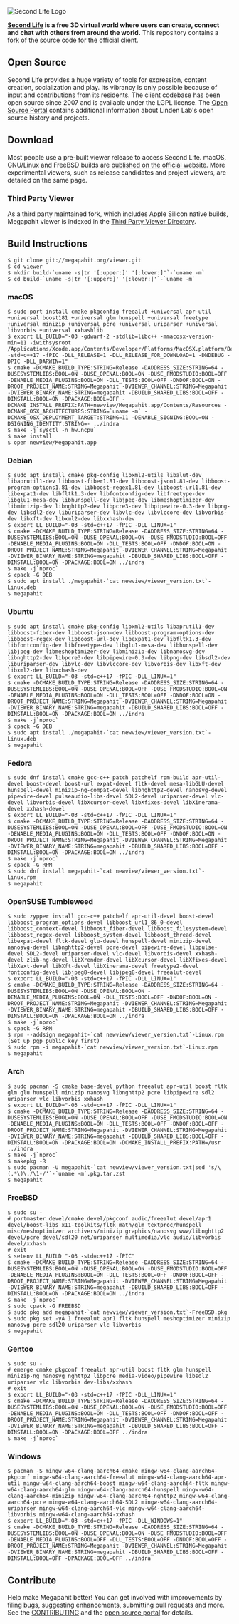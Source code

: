 <picture>
  <source media="(prefers-color-scheme: dark)" srcset="doc/sl-logo-dark.png">
  <source media="(prefers-color-scheme: light)" srcset="doc/sl-logo.png">
  <img alt="Second Life Logo" src="doc/sl-logo.png">
</picture>

**[Second Life][] is a free 3D virtual world where users can create, connect and chat with others from around the
world.** This repository contains a fork of the source code for the official client.

## Open Source

Second Life provides a huge variety of tools for expression, content creation, socialization and play. Its vibrancy is
only possible because of input and contributions from its residents. The client codebase has been open source since
2007 and is available under the LGPL license. The [Open Source Portal][] contains additional information about Linden
Lab's open source history and projects.

## Download

Most people use a pre-built viewer release to access Second Life. macOS, GNU/Linux and FreeBSD builds are
[published on the official website][download]. More experimental viewers, such as release candidates and
project viewers, are detailed on the same page.

### Third Party Viewer

As a third party maintained fork, which includes Apple Silicon native builds, Megapahit viewer is indexed in the [Third Party Viewer Directory][tpv].

## Build Instructions

```
$ git clone git://megapahit.org/viewer.git
$ cd viewer
$ mkdir build-`uname -s|tr '[:upper:]' '[:lower:]'`-`uname -m`
$ cd build-`uname -s|tr '[:upper:]' '[:lower:]'`-`uname -m`
```

### macOS

```
$ sudo port install cmake pkgconfig freealut +universal apr-util +universal boost181 +universal glm hunspell +universal freetype +universal minizip +universal pcre +universal uriparser +universal libvorbis +universal xxhashlib
$ export LL_BUILD="-O3 -gdwarf-2 -stdlib=libc++ -mmacosx-version-min=11 -iwithsysroot /Applications/Xcode.app/Contents/Developer/Platforms/MacOSX.platform/Developer/SDKs/MacOSX.sdk -std=c++17 -fPIC -DLL_RELEASE=1 -DLL_RELEASE_FOR_DOWNLOAD=1 -DNDEBUG -DPIC -DLL_DARWIN=1"
$ cmake -DCMAKE_BUILD_TYPE:STRING=Release -DADDRESS_SIZE:STRING=64 -DUSESYSTEMLIBS:BOOL=ON -DUSE_OPENAL:BOOL=ON -DUSE_FMODSTUDIO:BOOL=OFF -DENABLE_MEDIA_PLUGINS:BOOL=ON -DLL_TESTS:BOOL=OFF -DNDOF:BOOL=ON -DROOT_PROJECT_NAME:STRING=Megapahit -DVIEWER_CHANNEL:STRING=Megapahit -DVIEWER_BINARY_NAME:STRING=megapahit -DBUILD_SHARED_LIBS:BOOL=OFF -DINSTALL:BOOL=ON -DPACKAGE:BOOL=OFF -DCMAKE_INSTALL_PREFIX:PATH=newview/Megapahit.app/Contents/Resources -DCMAKE_OSX_ARCHITECTURES:STRING=`uname -m` -DCMAKE_OSX_DEPLOYMENT_TARGET:STRING=11 -DENABLE_SIGNING:BOOL=ON -DSIGNING_IDENTITY:STRING=- ../indra
$ make -j`sysctl -n hw.ncpu`
$ make install
$ open newview/Megapahit.app
```

### Debian

```
$ sudo apt install cmake pkg-config libxml2-utils libalut-dev libaprutil1-dev libboost-fiber1.81-dev libboost-json1.81-dev libboost-program-options1.81-dev libboost-regex1.81-dev libboost-url1.81-dev libexpat1-dev libfltk1.3-dev libfontconfig-dev libfreetype-dev libglu1-mesa-dev libhunspell-dev libjpeg-dev libmeshoptimizer-dev libminizip-dev libnghttp2-dev libpcre3-dev libpipewire-0.3-dev libpng-dev libsdl2-dev liburiparser-dev libvlc-dev libvlccore-dev libvorbis-dev libxft-dev libxml2-dev libxxhash-dev
$ export LL_BUILD="-O3 -std=c++17 -fPIC -DLL_LINUX=1"
$ cmake -DCMAKE_BUILD_TYPE:STRING=Release -DADDRESS_SIZE:STRING=64 -DUSESYSTEMLIBS:BOOL=ON -DUSE_OPENAL:BOOL=ON -DUSE_FMODSTUDIO:BOOL=OFF -DENABLE_MEDIA_PLUGINS:BOOL=ON -DLL_TESTS:BOOL=OFF -DNDOF:BOOL=ON -DROOT_PROJECT_NAME:STRING=Megapahit -DVIEWER_CHANNEL:STRING=Megapahit -DVIEWER_BINARY_NAME:STRING=megapahit -DBUILD_SHARED_LIBS:BOOL=OFF -DINSTALL:BOOL=ON -DPACKAGE:BOOL=ON ../indra
$ make -j`nproc`
$ cpack -G DEB
$ sudo apt install ./megapahit-`cat newview/viewer_version.txt`-Linux.deb
$ megapahit
```

### Ubuntu

```
$ sudo apt install cmake pkg-config libxml2-utils libaprutil1-dev libboost-fiber-dev libboost-json-dev libboost-program-options-dev libboost-regex-dev libboost-url-dev libexpat1-dev libfltk1.3-dev libfontconfig-dev libfreetype-dev libglu1-mesa-dev libhunspell-dev libjpeg-dev libmeshoptimizer-dev libminizip-dev libnanosvg-dev libnghttp2-dev libpcre3-dev libpipewire-0.3-dev libpng-dev libsdl2-dev liburiparser-dev libvlc-dev libvlccore-dev libvorbis-dev libxft-dev libxml2-dev libxxhash-dev
$ export LL_BUILD="-O3 -std=c++17 -fPIC -DLL_LINUX=1"
$ cmake -DCMAKE_BUILD_TYPE:STRING=Release -DADDRESS_SIZE:STRING=64 -DUSESYSTEMLIBS:BOOL=ON -DUSE_OPENAL:BOOL=OFF -DUSE_FMODSTUDIO:BOOL=ON -DENABLE_MEDIA_PLUGINS:BOOL=ON -DLL_TESTS:BOOL=OFF -DNDOF:BOOL=ON -DROOT_PROJECT_NAME:STRING=Megapahit -DVIEWER_CHANNEL:STRING=Megapahit -DVIEWER_BINARY_NAME:STRING=megapahit -DBUILD_SHARED_LIBS:BOOL=OFF -DINSTALL:BOOL=ON -DPACKAGE:BOOL=ON ../indra
$ make -j`nproc`
$ cpack -G DEB
$ sudo apt install ./megapahit-`cat newview/viewer_version.txt`-Linux.deb
$ megapahit
```

### Fedora

```
$ sudo dnf install cmake gcc-c++ patch patchelf rpm-build apr-util-devel boost-devel boost-url expat-devel fltk-devel mesa-libGLU-devel hunspell-devel minizip-ng-compat-devel libnghttp2-devel nanosvg-devel pipewire-devel pulseaudio-libs-devel SDL2-devel uriparser-devel vlc-devel libvorbis-devel libXcursor-devel libXfixes-devel libXinerama-devel xxhash-devel
$ export LL_BUILD="-O3 -std=c++17 -fPIC -DLL_LINUX=1"
$ cmake -DCMAKE_BUILD_TYPE:STRING=Release -DADDRESS_SIZE:STRING=64 -DUSESYSTEMLIBS:BOOL=ON -DUSE_OPENAL:BOOL=OFF -DUSE_FMODSTUDIO:BOOL=ON -DENABLE_MEDIA_PLUGINS:BOOL=ON -DLL_TESTS:BOOL=OFF -DNDOF:BOOL=ON -DROOT_PROJECT_NAME:STRING=Megapahit -DVIEWER_CHANNEL:STRING=Megapahit -DVIEWER_BINARY_NAME:STRING=megapahit -DBUILD_SHARED_LIBS:BOOL=OFF -DINSTALL:BOOL=ON -DPACKAGE:BOOL=ON ../indra
$ make -j`nproc`
$ cpack -G RPM
$ sudo dnf install megapahit-`cat newview/viewer_version.txt`-Linux.rpm
$ megapahit
```

### OpenSUSE Tumbleweed

```
$ sudo zypper install gcc-c++ patchelf apr-util-devel boost-devel libboost_program_options-devel libboost_url1_86_0-devel libboost_context-devel libboost_fiber-devel libboost_filesystem-devel libboost_regex-devel libboost_system-devel libboost_thread-devel libexpat-devel fltk-devel glu-devel hunspell-devel minizip-devel nanosvg-devel libnghttp2-devel pcre-devel pipewire-devel libpulse-devel SDL2-devel uriparser-devel vlc-devel libvorbis-devel xxhash-devel zlib-ng-devel libXrender-devel libXcursor-devel libXfixes-devel libXext-devel libXft-devel libXinerama-devel freetype2-devel fontconfig-devel libjpeg8-devel libjpeg8-devel freealut-devel
$ export LL_BUILD="-O3 -std=c++17 -fPIC -DLL_LINUX=1"
$ cmake -DCMAKE_BUILD_TYPE:STRING=Release -DADDRESS_SIZE:STRING=64 -DUSESYSTEMLIBS:BOOL=ON -DUSE_OPENAL:BOOL=ON -DENABLE_MEDIA_PLUGINS:BOOL=ON -DLL_TESTS:BOOL=OFF -DNDOF:BOOL=ON -DROOT_PROJECT_NAME:STRING=Megapahit -DVIEWER_CHANNEL:STRING=Megapahit -DVIEWER_BINARY_NAME:STRING=megapahit -DBUILD_SHARED_LIBS:BOOL=OFF -DINSTALL:BOOL=ON -DPACKAGE:BOOL=ON ../indra
$ make -j`nproc`
$ cpack -G RPM
$ rpm --addsign megapahit-`cat newview/viewer_version.txt`-Linux.rpm (Set up pgp public key first)
$ sudo rpm -i megapahit-`cat newview/viewer_version.txt`-Linux.rpm
$ megapahit
```

### Arch
```
$ sudo pacman -S cmake base-devel python freealut apr-util boost fltk glm glu hunspell minizip nanosvg libnghttp2 pcre libpipewire sdl2 uriparser vlc libvorbis xxhash
$ export LL_BUILD="-O3 -std=c++17 -fPIC -DLL_LINUX=1"
$ cmake -DCMAKE_BUILD_TYPE:STRING=Release -DADDRESS_SIZE:STRING=64 -DUSESYSTEMLIBS:BOOL=ON -DUSE_OPENAL:BOOL=OFF -DUSE_FMODSTUDIO:BOOL=ON -DENABLE_MEDIA_PLUGINS:BOOL=ON -DLL_TESTS:BOOL=OFF -DNDOF:BOOL=OFF -DROOT_PROJECT_NAME:STRING=Megapahit -DVIEWER_CHANNEL:STRING=Megapahit -DVIEWER_BINARY_NAME:STRING=megapahit -DBUILD_SHARED_LIBS:BOOL=OFF -DINSTALL:BOOL=ON -DPACKAGE:BOOL=ON -DCMAKE_INSTALL_PREFIX:PATH=/usr ../indra
$ make -j`nproc`
$ makepkg -R
$ sudo pacman -U megapahit-`cat newview/viewer_version.txt|sed 's/\(.*\)\./\1-/'`-`uname -m`.pkg.tar.zst
$ megapahit
```

### FreeBSD
```
$ sudo su -
# portmaster devel/cmake devel/pkgconf audio/freealut devel/apr1 devel/boost-libs x11-toolkits/fltk math/glm textproc/hunspell misc/meshoptimizer archivers/minizip graphics/nanosvg www/libnghttp2 devel/pcre devel/sdl20 net/uriparser multimedia/vlc audio/libvorbis devel/xxhash
# exit
$ setenv LL_BUILD "-O3 -std=c++17 -fPIC"
$ cmake -DCMAKE_BUILD_TYPE:STRING=Release -DADDRESS_SIZE:STRING=64 -DUSESYSTEMLIBS:BOOL=ON -DUSE_OPENAL:BOOL=ON -DUSE_FMODSTUDIO:BOOL=OFF -DENABLE_MEDIA_PLUGINS:BOOL=ON -DLL_TESTS:BOOL=OFF -DNDOF:BOOL=OFF -DROOT_PROJECT_NAME:STRING=Megapahit -DVIEWER_CHANNEL:STRING=Megapahit -DVIEWER_BINARY_NAME:STRING=megapahit -DBUILD_SHARED_LIBS:BOOL=OFF -DINSTALL:BOOL=ON -DPACKAGE:BOOL=ON ../indra
$ make -j`nproc`
$ sudo cpack -G FREEBSD
$ sudo pkg add megapahit-`cat newview/viewer_version.txt`-FreeBSD.pkg
$ sudo pkg set -yA 1 freealut apr1 fltk hunspell meshoptimizer minizip nanosvg pcre sdl20 uriparser vlc libvorbis
$ megapahit
```

### Gentoo
```
$ sudo su -
# emerge cmake pkgconf freealut apr-util boost fltk glm hunspell minizip-ng nanosvg nghttp2 libpcre media-video/pipewire libsdl2 uriparser vlc libvorbis dev-libs/xxhash
# exit
$ export LL_BUILD="-O3 -std=c++17 -fPIC -DLL_LINUX=1"
$ cmake -DCMAKE_BUILD_TYPE:STRING=Release -DADDRESS_SIZE:STRING=64 -DUSESYSTEMLIBS:BOOL=ON -DUSE_OPENAL:BOOL=ON -DUSE_FMODSTUDIO:BOOL=OFF -DENABLE_MEDIA_PLUGINS:BOOL=ON -DLL_TESTS:BOOL=OFF -DNDOF:BOOL=OFF -DROOT_PROJECT_NAME:STRING=Megapahit -DVIEWER_CHANNEL:STRING=Megapahit -DVIEWER_BINARY_NAME:STRING=megapahit -DBUILD_SHARED_LIBS:BOOL=OFF -DINSTALL:BOOL=ON -DPACKAGE:BOOL=OFF ../indra
$ make -j`nproc`
```

### Windows
```
$ pacman -S mingw-w64-clang-aarch64-cmake mingw-w64-clang-aarch64-pkgconf mingw-w64-clang-aarch64-freealut mingw-w64-clang-aarch64-apr-util mingw-w64-clang-aarch64-boost mingw-w64-clang-aarch64-fltk mingw-w64-clang-aarch64-glm mingw-w64-clang-aarch64-hunspell mingw-w64-clang-aarch64-minizip mingw-w64-clang-aarch64-nghttp2 mingw-w64-clang-aarch64-pcre mingw-w64-clang-aarch64-SDL2 mingw-w64-clang-aarch64-uriparser mingw-w64-clang-aarch64-vlc mingw-w64-clang-aarch64-libvorbis mingw-w64-clang-aarch64-xxhash
$ export LL_BUILD="-O3 -std=c++17 -fPIC -DLL_WINDOWS=1"
$ cmake -DCMAKE_BUILD_TYPE:STRING=Release -DADDRESS_SIZE:STRING=64 -DUSESYSTEMLIBS:BOOL=ON -DUSE_OPENAL:BOOL=ON -DUSE_FMODSTUDIO:BOOL=OFF -DENABLE_MEDIA_PLUGINS:BOOL=OFF -DLL_TESTS:BOOL=OFF -DNDOF:BOOL=OFF -DROOT_PROJECT_NAME:STRING=Megapahit -DVIEWER_CHANNEL:STRING=Megapahit -DVIEWER_BINARY_NAME:STRING=megapahit -DBUILD_SHARED_LIBS:BOOL=OFF -DINSTALL:BOOL=OFF -DPACKAGE:BOOL=OFF ../indra
```

## Contribute

Help make Megapahit better! You can get involved with improvements by filing bugs, suggesting enhancements, submitting
pull requests and more. See the [CONTRIBUTING][] and the [open source portal][] for details.

[Second Life]: https://secondlife.com/
[download]: https://megapahit.net
[tpv]: http://wiki.secondlife.com/wiki/Third_Party_Viewer_Directory/Megapahit
[open source portal]: http://wiki.secondlife.com/wiki/Open_Source_Portal
[contributing]: https://megapahit.org/viewer.git/tree/CONTRIBUTING.md
